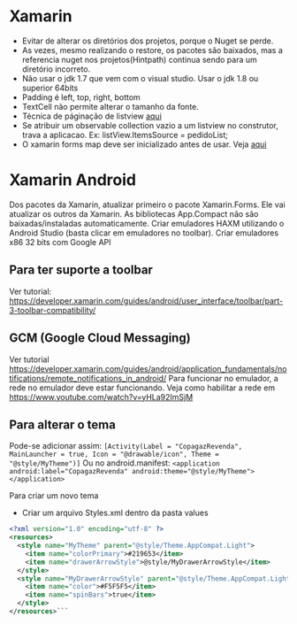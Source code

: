 # Xamarin
* Evitar de alterar os diretórios dos projetos, porque o Nuget se perde. 
* As vezes, mesmo realizando o restore, os pacotes são baixados, mas a referencia nuget nos projetos(Hintpath) continua sendo para um diretório incorreto.
* Não usar o jdk 1.7 que vem com o visual studio. Usar o jdk 1.8 ou superior 64bits 
* Padding é left, top, right, bottom
* TextCell não permite alterar o tamanho da fonte. 
* Técnica de páginação de listview [aqui](http://motzcod.es/post/107620279512/load-more-items-at-end-of-listview-in)
* Se atribuir um observable collection vazio a um listview no construtor, trava a aplicacao. Ex: listView.ItemsSource = pedidoList; 
* O xamarin forms map deve ser inicializado antes de usar. Veja [aqui](https://developer.xamarin.com/guides/xamarin-forms/user-interface/map/)

# Xamarin Android
Dos pacotes da Xamarin, atualizar primeiro o pacote Xamarin.Forms. Ele vai atualizar os outros da Xamarin. 
As bibliotecas App.Compact não são baixadas/instaladas automaticamente.
Criar emuladores HAXM utilizando o Android Studio (basta clicar em emuladores no toolbar). Criar emuladores x86 32 bits com Google API

## Para ter suporte a toolbar
Ver tutorial: https://developer.xamarin.com/guides/android/user_interface/toolbar/part-3-toolbar-compatibility/

## GCM (Google Cloud Messaging)
Ver tutorial https://developer.xamarin.com/guides/android/application_fundamentals/notifications/remote_notifications_in_android/
Para funcionar no emulador, a rede no emulador deve estar funcionando. Veja como habilitar a rede em https://www.youtube.com/watch?v=yHLa92ImSjM 


## Para alterar o tema
Pode-se adicionar assim: 
`[Activity(Label = "CopagazRevenda", MainLauncher = true, Icon = "@drawable/icon", Theme = "@style/MyTheme")]`
Ou no android.manifest:
`<application android:label="CopagazRevenda" android:theme="@style/MyTheme"></application>`

Para criar um novo tema
* Criar um arquivo Styles.xml dentro da pasta values 
```xml 
<?xml version="1.0" encoding="utf-8" ?>
<resources>
  <style name="MyTheme" parent="@style/Theme.AppCompat.Light">
    <item name="colorPrimary">#219653</item>
    <item name="drawerArrowStyle">@style/MyDrawerArrowStyle</item>
  </style>
  <style name="MyDrawerArrowStyle" parent="@style/Theme.AppCompat.Light">
    <item name="color">#F5F5F5</item>
    <item name="spinBars">true</item>
  </style>
</resources>```



